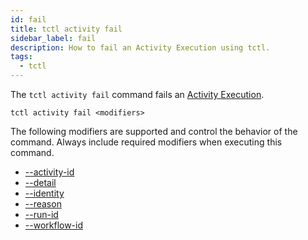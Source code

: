 ```yaml
---
id: fail
title: tctl activity fail
sidebar_label: fail
description: How to fail an Activity Execution using tctl.
tags:
  - tctl
---
```


The `tctl activity fail` command fails an [Activity Execution](/concepts/what-is-an-activity-execution).

`tctl activity fail <modifiers>`

The following modifiers are supported and control the behavior of the command.
Always include required modifiers when executing this command.

- [--activity-id](/tctl-next/modifiers#--activity-id)
- [--detail](/tctl-next/modifiers#--detail)
- [--identity](/tctl-next/modifiers#--identity)
- [--reason](/tctl-next/modifiers#--reason)
- [--run-id](/tctl-next/modifiers#--run-id)
- [--workflow-id](/tctl-next/modifiers#--workflow-id)
